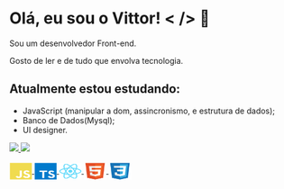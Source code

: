 
# Olá, eu sou o Vittor! < /> 👋

Sou um desenvolvedor Front-end.

Gosto de ler e de tudo que envolva tecnologia.

<h2> Atualmente estou estudando: </h2>

- JavaScript (manipular a dom, assincronismo, e estrutura de dados);
- Banco de Dados(Mysql);
- UI designer.

 

<div >
  <a href="https://github.com/Vittor-Emanoel">
  <img height="150em" src="https://github-readme-stats.vercel.app/api?username=Vittor-Emanoel&show_icons=true&theme=default&include_all_commits=true&count_private=true"/>
  <img height="150em" src="https://github-readme-stats.vercel.app/api/top-langs/?username=Vittor-Emanoel&layout=compact&langs_count=7&theme=default"/>
</div>
 <div style="display: inline_block"><br>
  <img align="center" alt="Vittor-Js" height="30" width="40" src="https://raw.githubusercontent.com/devicons/devicon/master/icons/javascript/javascript-plain.svg">
  <img align="center" alt="Vittor-Ts" height="30" width="40" src="https://raw.githubusercontent.com/devicons/devicon/master/icons/typescript/typescript-plain.svg">
  <img align="center" alt="Vittor-React" height="30" width="40" src="https://raw.githubusercontent.com/devicons/devicon/master/icons/react/react-original.svg">
  <img align="center" alt="Vittor-HTML" height="30" width="40" src="https://raw.githubusercontent.com/devicons/devicon/master/icons/html5/html5-original.svg">
  <img align="center" alt="Vittor-CSS" height="30" width="40" src="https://raw.githubusercontent.com/devicons/devicon/master/icons/css3/css3-original.svg">
</div>

##



 
</div>


